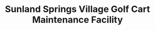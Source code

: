 ---
title: "Sunland Springs Village Golf Cart Maintenance Facility"
url: /mesa/sunland-springs-village-golf-cart-maintenance-facility/
shop: Autowerkstatt
---